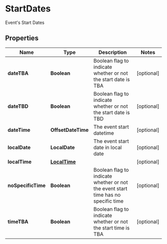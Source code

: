 

# StartDates

Event's Start Dates

## Properties

| Name | Type | Description | Notes |
|------------ | ------------- | ------------- | -------------|
|**dateTBA** | **Boolean** | Boolean flag to indicate whether or not the start date is TBA |  [optional] |
|**dateTBD** | **Boolean** | Boolean flag to indicate whether or not the start date is TBD |  [optional] |
|**dateTime** | **OffsetDateTime** | The event start datetime |  [optional] |
|**localDate** | **LocalDate** | The event start date in local date |  [optional] |
|**localTime** | [**LocalTime**](LocalTime.md) |  |  [optional] |
|**noSpecificTime** | **Boolean** | Boolean flag to indicate whether or not the event start time has no specific time |  [optional] |
|**timeTBA** | **Boolean** | Boolean flag to indicate whether or not the start time is TBA |  [optional] |



